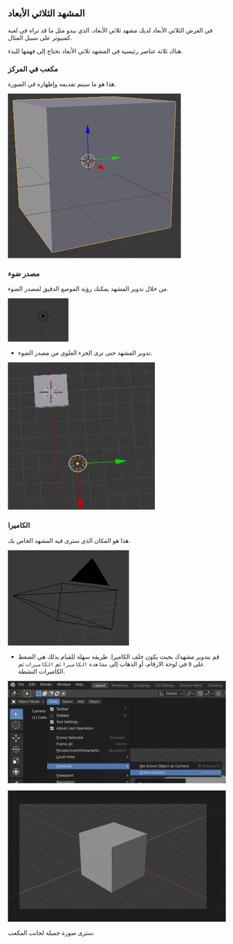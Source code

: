 ## المشهد الثلاثي الأبعاد

في العرض الثلاثي الأبعاد لديك مشهد ثلاثي الأبعاد، الذي يبدو مثل ما قد تراه في لعبة كمبيوتر على سبيل المثال.

هناك ثلاثة عناصر رئيسية في المشهد ثلاثي الأبعاد نحتاج إلى فهمها للبدء.

### مكعب في المركز

هذا هو ما سيتم تقديمه وإظهاره في الصورة.

![مكعب المركز](images/centre-cube.png)

### مصدر ضوء

من خلال تدوير المشهد يمكنك رؤية الموضع الدقيق لمصدر الضوء.

![مصدر ضوء](images/light-source.png)

+ تدوير المشهد حتى ترى الجزء العلوي من مصدر الضوء.

![مصدر الضوء العلوي](images/light-source-top.png)

### الكاميرا

هذا هو المكان الذي سترى فيه المشهد الخاص بك.

![الكاميرا](images/camera.png)

+ قم بتدوير مشهدك بحيث يكون خلف الكاميرا. طريقة سهلة للقيام بذلك هي الضغط على `0` في لوحة الارقام، أو الذهاب إلى ` مشاهدة ` `الكاميرا` ثم `الكاميرات` ثم الكاميرات النشطة.

![الكاميرا النشطة](images/camera-view.png)

![خلف الكاميرا](images/behind-camera.png)

سترى صورة جميلة لجانب المكعب.